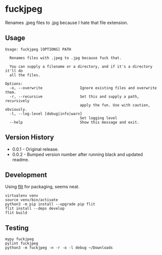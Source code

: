 # fuckjpeg

Renames .jpeg files to .jpg because I hate that file extension.

## Usage

```
Usage: fuckjpeg [OPTIONS] PATH

  Renames files with .jpeg to .jpg because fuck that.

  You can supply a filename or a directory, and if it's a directory it'll do
  all the files.

Options:
  -o, --overwrite                 Ignore existing files and overwrite them.
  -r, --recursive                 Set this and supply a path, recursively
                                  apply the fun. Use with caution, obviously.
  -l, --log-level [debug|info|warn]
                                  Set logging level
  --help                          Show this message and exit.
```

## Version History

 - 0.0.1 - Original release.
 - 0.0.2 - Bumped version number after running black and updated readme.

## Development

Using [flit](https://flit.readthedocs.io/en/latest/) for packaging, seems neat.

```
virtualenv venv
source venv/bin/activate
python3 -m pip install --upgrade pip flit
flit install --deps develop
flit build
```

## Testing

```
mypy fuckjpeg
pylint fuckjpeg
python3 -m fuckjpeg -n -r -o -l debug ~/Downloads
```